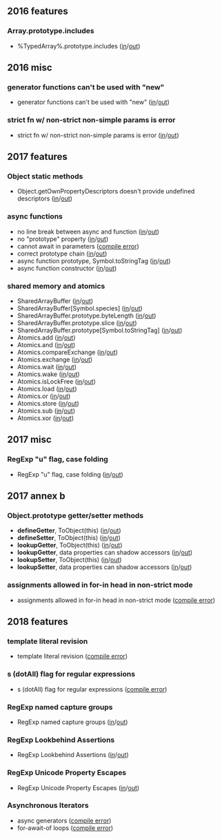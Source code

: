 
## 2016 features

### Array.prototype.includes
- %TypedArray%.prototype.includes ([in](https://github.com/teppeis/closure-compiler-es6-compat-table/blob/master/es2016plus/latest/2016_features/Array.prototype.includes/%25TypedArray%25.prototype.includes/in.js)/[out](https://github.com/teppeis/closure-compiler-es6-compat-table/blob/master/es2016plus/latest/2016_features/Array.prototype.includes/%25TypedArray%25.prototype.includes/out.js))

## 2016 misc

### generator functions can't be used with "new"
- generator functions can't be used with "new" ([in](https://github.com/teppeis/closure-compiler-es6-compat-table/blob/master/es2016plus/latest/2016_misc/generator_functions_cant_be_used_with_new/in.js)/[out](https://github.com/teppeis/closure-compiler-es6-compat-table/blob/master/es2016plus/latest/2016_misc/generator_functions_cant_be_used_with_new/out.js))

### strict fn w/ non-strict non-simple params is error
- strict fn w/ non-strict non-simple params is error ([in](https://github.com/teppeis/closure-compiler-es6-compat-table/blob/master/es2016plus/latest/2016_misc/strict_fn_w__non-strict_non-simple_params_is_error/in.js)/[out](https://github.com/teppeis/closure-compiler-es6-compat-table/blob/master/es2016plus/latest/2016_misc/strict_fn_w__non-strict_non-simple_params_is_error/out.js))

## 2017 features

### Object static methods
- Object.getOwnPropertyDescriptors doesn't provide undefined descriptors ([in](https://github.com/teppeis/closure-compiler-es6-compat-table/blob/master/es2016plus/latest/2017_features/Object_static_methods/Object.getOwnPropertyDescriptors_doesnt_provide_undefined_descriptors/in.js)/[out](https://github.com/teppeis/closure-compiler-es6-compat-table/blob/master/es2016plus/latest/2017_features/Object_static_methods/Object.getOwnPropertyDescriptors_doesnt_provide_undefined_descriptors/out.js))

### async functions
- no line break between async and function ([in](https://github.com/teppeis/closure-compiler-es6-compat-table/blob/master/es2016plus/latest/2017_features/async_functions/no_line_break_between_async_and_function/in.js)/[out](https://github.com/teppeis/closure-compiler-es6-compat-table/blob/master/es2016plus/latest/2017_features/async_functions/no_line_break_between_async_and_function/out.js))
- no "prototype" property ([in](https://github.com/teppeis/closure-compiler-es6-compat-table/blob/master/es2016plus/latest/2017_features/async_functions/no_prototype_property/in.js)/[out](https://github.com/teppeis/closure-compiler-es6-compat-table/blob/master/es2016plus/latest/2017_features/async_functions/no_prototype_property/out.js))
- cannot await in parameters ([compile error](https://github.com/teppeis/closure-compiler-es6-compat-table/blob/master/es2016plus/latest/2017_features/async_functions/cannot_await_in_parameters/error.txt))
- correct prototype chain ([in](https://github.com/teppeis/closure-compiler-es6-compat-table/blob/master/es2016plus/latest/2017_features/async_functions/correct_prototype_chain/in.js)/[out](https://github.com/teppeis/closure-compiler-es6-compat-table/blob/master/es2016plus/latest/2017_features/async_functions/correct_prototype_chain/out.js))
- async function prototype, Symbol.toStringTag ([in](https://github.com/teppeis/closure-compiler-es6-compat-table/blob/master/es2016plus/latest/2017_features/async_functions/async_function_prototype%2C_Symbol.toStringTag/in.js)/[out](https://github.com/teppeis/closure-compiler-es6-compat-table/blob/master/es2016plus/latest/2017_features/async_functions/async_function_prototype%2C_Symbol.toStringTag/out.js))
- async function constructor ([in](https://github.com/teppeis/closure-compiler-es6-compat-table/blob/master/es2016plus/latest/2017_features/async_functions/async_function_constructor/in.js)/[out](https://github.com/teppeis/closure-compiler-es6-compat-table/blob/master/es2016plus/latest/2017_features/async_functions/async_function_constructor/out.js))

### shared memory and atomics
- SharedArrayBuffer ([in](https://github.com/teppeis/closure-compiler-es6-compat-table/blob/master/es2016plus/latest/2017_features/shared_memory_and_atomics/SharedArrayBuffer/in.js)/[out](https://github.com/teppeis/closure-compiler-es6-compat-table/blob/master/es2016plus/latest/2017_features/shared_memory_and_atomics/SharedArrayBuffer/out.js))
- SharedArrayBuffer[Symbol.species] ([in](https://github.com/teppeis/closure-compiler-es6-compat-table/blob/master/es2016plus/latest/2017_features/shared_memory_and_atomics/SharedArrayBuffer_Symbol.species_/in.js)/[out](https://github.com/teppeis/closure-compiler-es6-compat-table/blob/master/es2016plus/latest/2017_features/shared_memory_and_atomics/SharedArrayBuffer_Symbol.species_/out.js))
- SharedArrayBuffer.prototype.byteLength ([in](https://github.com/teppeis/closure-compiler-es6-compat-table/blob/master/es2016plus/latest/2017_features/shared_memory_and_atomics/SharedArrayBuffer.prototype.byteLength/in.js)/[out](https://github.com/teppeis/closure-compiler-es6-compat-table/blob/master/es2016plus/latest/2017_features/shared_memory_and_atomics/SharedArrayBuffer.prototype.byteLength/out.js))
- SharedArrayBuffer.prototype.slice ([in](https://github.com/teppeis/closure-compiler-es6-compat-table/blob/master/es2016plus/latest/2017_features/shared_memory_and_atomics/SharedArrayBuffer.prototype.slice/in.js)/[out](https://github.com/teppeis/closure-compiler-es6-compat-table/blob/master/es2016plus/latest/2017_features/shared_memory_and_atomics/SharedArrayBuffer.prototype.slice/out.js))
- SharedArrayBuffer.prototype[Symbol.toStringTag] ([in](https://github.com/teppeis/closure-compiler-es6-compat-table/blob/master/es2016plus/latest/2017_features/shared_memory_and_atomics/SharedArrayBuffer.prototype_Symbol.toStringTag_/in.js)/[out](https://github.com/teppeis/closure-compiler-es6-compat-table/blob/master/es2016plus/latest/2017_features/shared_memory_and_atomics/SharedArrayBuffer.prototype_Symbol.toStringTag_/out.js))
- Atomics.add ([in](https://github.com/teppeis/closure-compiler-es6-compat-table/blob/master/es2016plus/latest/2017_features/shared_memory_and_atomics/Atomics.add/in.js)/[out](https://github.com/teppeis/closure-compiler-es6-compat-table/blob/master/es2016plus/latest/2017_features/shared_memory_and_atomics/Atomics.add/out.js))
- Atomics.and ([in](https://github.com/teppeis/closure-compiler-es6-compat-table/blob/master/es2016plus/latest/2017_features/shared_memory_and_atomics/Atomics.and/in.js)/[out](https://github.com/teppeis/closure-compiler-es6-compat-table/blob/master/es2016plus/latest/2017_features/shared_memory_and_atomics/Atomics.and/out.js))
- Atomics.compareExchange ([in](https://github.com/teppeis/closure-compiler-es6-compat-table/blob/master/es2016plus/latest/2017_features/shared_memory_and_atomics/Atomics.compareExchange/in.js)/[out](https://github.com/teppeis/closure-compiler-es6-compat-table/blob/master/es2016plus/latest/2017_features/shared_memory_and_atomics/Atomics.compareExchange/out.js))
- Atomics.exchange ([in](https://github.com/teppeis/closure-compiler-es6-compat-table/blob/master/es2016plus/latest/2017_features/shared_memory_and_atomics/Atomics.exchange/in.js)/[out](https://github.com/teppeis/closure-compiler-es6-compat-table/blob/master/es2016plus/latest/2017_features/shared_memory_and_atomics/Atomics.exchange/out.js))
- Atomics.wait ([in](https://github.com/teppeis/closure-compiler-es6-compat-table/blob/master/es2016plus/latest/2017_features/shared_memory_and_atomics/Atomics.wait/in.js)/[out](https://github.com/teppeis/closure-compiler-es6-compat-table/blob/master/es2016plus/latest/2017_features/shared_memory_and_atomics/Atomics.wait/out.js))
- Atomics.wake ([in](https://github.com/teppeis/closure-compiler-es6-compat-table/blob/master/es2016plus/latest/2017_features/shared_memory_and_atomics/Atomics.wake/in.js)/[out](https://github.com/teppeis/closure-compiler-es6-compat-table/blob/master/es2016plus/latest/2017_features/shared_memory_and_atomics/Atomics.wake/out.js))
- Atomics.isLockFree ([in](https://github.com/teppeis/closure-compiler-es6-compat-table/blob/master/es2016plus/latest/2017_features/shared_memory_and_atomics/Atomics.isLockFree/in.js)/[out](https://github.com/teppeis/closure-compiler-es6-compat-table/blob/master/es2016plus/latest/2017_features/shared_memory_and_atomics/Atomics.isLockFree/out.js))
- Atomics.load ([in](https://github.com/teppeis/closure-compiler-es6-compat-table/blob/master/es2016plus/latest/2017_features/shared_memory_and_atomics/Atomics.load/in.js)/[out](https://github.com/teppeis/closure-compiler-es6-compat-table/blob/master/es2016plus/latest/2017_features/shared_memory_and_atomics/Atomics.load/out.js))
- Atomics.or ([in](https://github.com/teppeis/closure-compiler-es6-compat-table/blob/master/es2016plus/latest/2017_features/shared_memory_and_atomics/Atomics.or/in.js)/[out](https://github.com/teppeis/closure-compiler-es6-compat-table/blob/master/es2016plus/latest/2017_features/shared_memory_and_atomics/Atomics.or/out.js))
- Atomics.store ([in](https://github.com/teppeis/closure-compiler-es6-compat-table/blob/master/es2016plus/latest/2017_features/shared_memory_and_atomics/Atomics.store/in.js)/[out](https://github.com/teppeis/closure-compiler-es6-compat-table/blob/master/es2016plus/latest/2017_features/shared_memory_and_atomics/Atomics.store/out.js))
- Atomics.sub ([in](https://github.com/teppeis/closure-compiler-es6-compat-table/blob/master/es2016plus/latest/2017_features/shared_memory_and_atomics/Atomics.sub/in.js)/[out](https://github.com/teppeis/closure-compiler-es6-compat-table/blob/master/es2016plus/latest/2017_features/shared_memory_and_atomics/Atomics.sub/out.js))
- Atomics.xor ([in](https://github.com/teppeis/closure-compiler-es6-compat-table/blob/master/es2016plus/latest/2017_features/shared_memory_and_atomics/Atomics.xor/in.js)/[out](https://github.com/teppeis/closure-compiler-es6-compat-table/blob/master/es2016plus/latest/2017_features/shared_memory_and_atomics/Atomics.xor/out.js))

## 2017 misc

### RegExp "u" flag, case folding
- RegExp "u" flag, case folding ([in](https://github.com/teppeis/closure-compiler-es6-compat-table/blob/master/es2016plus/latest/2017_misc/RegExp_u_flag%2C_case_folding/in.js)/[out](https://github.com/teppeis/closure-compiler-es6-compat-table/blob/master/es2016plus/latest/2017_misc/RegExp_u_flag%2C_case_folding/out.js))

## 2017 annex b

### Object.prototype getter/setter methods
- __defineGetter__, ToObject(this) ([in](https://github.com/teppeis/closure-compiler-es6-compat-table/blob/master/es2016plus/latest/2017_annex_b/Object.prototype_getter_setter_methods/__defineGetter__%2C_ToObject_this_/in.js)/[out](https://github.com/teppeis/closure-compiler-es6-compat-table/blob/master/es2016plus/latest/2017_annex_b/Object.prototype_getter_setter_methods/__defineGetter__%2C_ToObject_this_/out.js))
- __defineSetter__, ToObject(this) ([in](https://github.com/teppeis/closure-compiler-es6-compat-table/blob/master/es2016plus/latest/2017_annex_b/Object.prototype_getter_setter_methods/__defineSetter__%2C_ToObject_this_/in.js)/[out](https://github.com/teppeis/closure-compiler-es6-compat-table/blob/master/es2016plus/latest/2017_annex_b/Object.prototype_getter_setter_methods/__defineSetter__%2C_ToObject_this_/out.js))
- __lookupGetter__, ToObject(this) ([in](https://github.com/teppeis/closure-compiler-es6-compat-table/blob/master/es2016plus/latest/2017_annex_b/Object.prototype_getter_setter_methods/__lookupGetter__%2C_ToObject_this_/in.js)/[out](https://github.com/teppeis/closure-compiler-es6-compat-table/blob/master/es2016plus/latest/2017_annex_b/Object.prototype_getter_setter_methods/__lookupGetter__%2C_ToObject_this_/out.js))
- __lookupGetter__, data properties can shadow accessors ([in](https://github.com/teppeis/closure-compiler-es6-compat-table/blob/master/es2016plus/latest/2017_annex_b/Object.prototype_getter_setter_methods/__lookupGetter__%2C_data_properties_can_shadow_accessors/in.js)/[out](https://github.com/teppeis/closure-compiler-es6-compat-table/blob/master/es2016plus/latest/2017_annex_b/Object.prototype_getter_setter_methods/__lookupGetter__%2C_data_properties_can_shadow_accessors/out.js))
- __lookupSetter__, ToObject(this) ([in](https://github.com/teppeis/closure-compiler-es6-compat-table/blob/master/es2016plus/latest/2017_annex_b/Object.prototype_getter_setter_methods/__lookupSetter__%2C_ToObject_this_/in.js)/[out](https://github.com/teppeis/closure-compiler-es6-compat-table/blob/master/es2016plus/latest/2017_annex_b/Object.prototype_getter_setter_methods/__lookupSetter__%2C_ToObject_this_/out.js))
- __lookupSetter__, data properties can shadow accessors ([in](https://github.com/teppeis/closure-compiler-es6-compat-table/blob/master/es2016plus/latest/2017_annex_b/Object.prototype_getter_setter_methods/__lookupSetter__%2C_data_properties_can_shadow_accessors/in.js)/[out](https://github.com/teppeis/closure-compiler-es6-compat-table/blob/master/es2016plus/latest/2017_annex_b/Object.prototype_getter_setter_methods/__lookupSetter__%2C_data_properties_can_shadow_accessors/out.js))

### assignments allowed in for-in head in non-strict mode
- assignments allowed in for-in head in non-strict mode ([compile error](https://github.com/teppeis/closure-compiler-es6-compat-table/blob/master/es2016plus/latest/2017_annex_b/assignments_allowed_in_for-in_head_in_non-strict_mode/error.txt))

## 2018 features

### template literal revision
- template literal revision ([compile error](https://github.com/teppeis/closure-compiler-es6-compat-table/blob/master/es2016plus/latest/2018_features/template_literal_revision/error.txt))

### s (dotAll) flag for regular expressions
- s (dotAll) flag for regular expressions ([compile error](https://github.com/teppeis/closure-compiler-es6-compat-table/blob/master/es2016plus/latest/2018_features/s__dotAll__flag_for_regular_expressions/error.txt))

### RegExp named capture groups
- RegExp named capture groups ([in](https://github.com/teppeis/closure-compiler-es6-compat-table/blob/master/es2016plus/latest/2018_features/RegExp_named_capture_groups/in.js)/[out](https://github.com/teppeis/closure-compiler-es6-compat-table/blob/master/es2016plus/latest/2018_features/RegExp_named_capture_groups/out.js))

### RegExp Lookbehind Assertions
- RegExp Lookbehind Assertions ([in](https://github.com/teppeis/closure-compiler-es6-compat-table/blob/master/es2016plus/latest/2018_features/RegExp_Lookbehind_Assertions/in.js)/[out](https://github.com/teppeis/closure-compiler-es6-compat-table/blob/master/es2016plus/latest/2018_features/RegExp_Lookbehind_Assertions/out.js))

### RegExp Unicode Property Escapes
- RegExp Unicode Property Escapes ([in](https://github.com/teppeis/closure-compiler-es6-compat-table/blob/master/es2016plus/latest/2018_features/RegExp_Unicode_Property_Escapes/in.js)/[out](https://github.com/teppeis/closure-compiler-es6-compat-table/blob/master/es2016plus/latest/2018_features/RegExp_Unicode_Property_Escapes/out.js))

### Asynchronous Iterators
- async generators ([compile error](https://github.com/teppeis/closure-compiler-es6-compat-table/blob/master/es2016plus/latest/2018_features/Asynchronous_Iterators/async_generators/error.txt))
- for-await-of loops ([compile error](https://github.com/teppeis/closure-compiler-es6-compat-table/blob/master/es2016plus/latest/2018_features/Asynchronous_Iterators/for-await-of_loops/error.txt))
